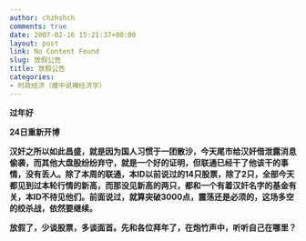 ```yaml
---
author: chzhshch
comments: true
date: 2007-02-16 15:21:37+00:00
layout: post
link: No Content Found
slug: 放假公告
title: 放假公告
categories:
- 时政经济（缠中说禅经济学）
---
```


			

**过年好**

**24日重新开博**

**汉奸之所以如此昌盛，就是因为国人习惯于一团散沙，今天尾市给汉奸借泄露消息偷袭，而其他大盘股纷纷弃守，就是一个好的证明，但联通已经干了他该干的事情，没有丢人。除了本周的联通，本ID以前说过的14只股票，除了2只，全部今天都见到过本轮行情的新高，而那没见新高的两只，都和一个有着汉奸名字的基金有关，本ID不待见他们。前面说过，就算突破3000点，震荡还是必须的，这场多空的绞杀战，依然要继续。**

**放假了，少谈股票，多谈面首。先和各位拜年了，在炮竹声中，听听自己在哪里？**
